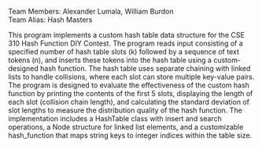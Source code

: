 Team Members: Alexander Lumala, William Burdon  
Team Alias: Hash Masters

This program implements a custom hash table data structure for the CSE 310 Hash Function DIY Contest. The program reads input consisting of a specified number of hash table slots (k) followed by a sequence of text tokens (n), and inserts these tokens into the hash table using a custom-designed hash function. The hash table uses separate chaining with linked lists to handle collisions, where each slot can store multiple key-value pairs. The program is designed to evaluate the effectiveness of the custom hash function by printing the contents of the first 5 slots, displaying the length of each slot (collision chain length), and calculating the standard deviation of slot lengths to measure the distribution quality of the hash function. The implementation includes a HashTable class with insert and search operations, a Node structure for linked list elements, and a customizable hash_function that maps string keys to integer indices within the table size.